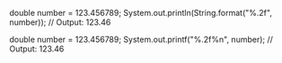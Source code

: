 double number = 123.456789;
System.out.println(String.format("%.2f", number)); // Output: 123.46


double number = 123.456789;
System.out.printf("%.2f%n", number); // Output: 123.46
